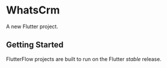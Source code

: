 # WhatsCrm

A new Flutter project.

## Getting Started

FlutterFlow projects are built to run on the Flutter _stable_ release.
